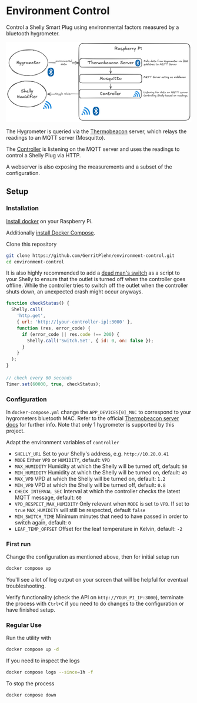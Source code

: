 # Environment Control

Control a Shelly Smart Plug using environmental factors measured by a bluetooth hygrometer.

![Graph describing system architecture, Smart Hygrometer being queried by Thermobeacon-Server, data being relayed via MQTT to Moquitto, Controller listening for data via MQTT to control Shelly Plug](./img/architecture.png)

The Hygrometer is queried via the [Thermobeacon](https://github.com/StefanRichterHuber/Thermobeacon-server) server, which relays the readings to an MQTT server (Mosquitto).

The [Controller](./controller/) is listening on the MQTT server and uses the readings to control a Shelly Plug via HTTP.

A webserver is also exposing the measurements and a subset of the configuration.

## Setup

### Installation

[Install docker](https://docs.docker.com/engine/install/raspberry-pi-os/#install-using-the-repository) on your Raspberry Pi.

Additionally [install Docker Compose](https://docs.docker.com/compose/install/linux/#install-using-the-repository).

Clone this repository

```bash
git clone https://github.com/GerritPlehn/environment-control.git
cd environment-control
```

It is also highly recommended to add a [dead man's switch](https://en.wikipedia.org/wiki/Dead_man%27s_switch) as a script to your Shelly to ensure that the outlet is turned off when the controller goes offline. While the controller tries to switch off the outlet when the controller shuts down, an unexpected crash might occur anyways.

```js
function checkStatus() {
  Shelly.call(
    'http.get',
    { url: 'http://[your-controller-ip]:3000' },
    function (res, error_code) {
      if (error_code || res.code !== 200) {
        Shelly.call('Switch.Set', { id: 0, on: false });
      }
    }
  );
}

// check every 60 seconds
Timer.set(60000, true, checkStatus);
```

### Configuration

In `docker-compose.yml` change the `APP_DEVICES[0]_MAC` to correspond to your hygrometers bluetooth MAC. Refer to the official [Thermobeacon server docs](https://github.com/StefanRichterHuber/Thermobeacon-server?tab=readme-ov-file#configuration) for further info. Note that only 1 hygrometer is supported by this project.

Adapt the environment variables of `controller`

- `SHELLY_URL` Set to your Shelly's address, e.g. `http://10.20.0.41`
- `MODE` Either `VPD` or `HUMIDITY`, default: `VPD`
- `MAX_HUMIDITY` Humidity at which the Shelly will be turned off, default: `50`
- `MIN_HUMIDITY` Humidity at which the Shelly will be turned on, default: `40`
- `MAX_VPD` VPD at which the Shelly will be turned on, default: `1.2`
- `MIN_VPD` VPD at which the Shelly will be turned off, default: `0.8`
- `CHECK_INTERVAL_SEC` Interval at which the controller checks the latest MQTT message, default: `60`
- `VPD_RESPECT_MAX_HUMIDITY` Only relevant when `MODE` is set to `VPD`. If set to `true` `MAX_HUMIDITY` will still be respected, default `false`
- `MIN_SWITCH_TIME` Minimum minutes that need to have passed in order to switch again, default: `0`
- `LEAF_TEMP_OFFSET` Offset for the leaf temperature in Kelvin, default: `-2`

### First run

Change the configuration as mentioned above, then for initial setup run

```bash
docker compose up
```

You'll see a lot of log output on your screen that will be helpful for eventual troubleshooting.

Verify functionality (check the API on `http://YOUR_PI_IP:3000`), terminate the process with `Ctrl+C` if you need to do changes to the configuration or have finished setup.

### Regular Use

Run the utility with

```bash
docker compose up -d
```

If you need to inspect the logs

```bash
docker compose logs --since=1h -f
```

To stop the process

```bash
docker compose down
```
